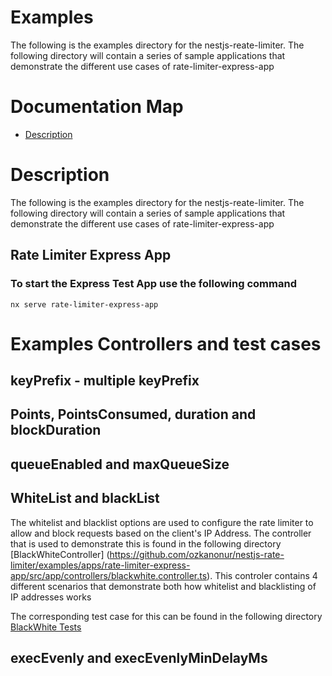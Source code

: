 # Examples

The following is the examples directory for the nestjs-reate-limiter.  The following directory will contain a series of sample applications that demonstrate the different use cases of rate-limiter-express-app

# Documentation Map
- [Description](https://github.com/ozkanonur/nestjs-rate-limiter/examples#description)


# Description
The following is the examples directory for the nestjs-reate-limiter.  The following directory will contain a series of sample applications that demonstrate the different use cases of rate-limiter-express-app

## Rate Limiter Express App

### To start the Express Test App use the following command
```
nx serve rate-limiter-express-app
```

# Examples Controllers and test cases

## keyPrefix - multiple keyPrefix

## Points, PointsConsumed, duration and blockDuration

## queueEnabled and maxQueueSize

## WhiteList and blackList
The whitelist and blacklist options are used to configure the rate limiter to allow and block requests based on the client's IP Address.  The controller that is used to demonstrate this is found in the following directory [BlackWhiteController] (https://github.com/ozkanonur/nestjs-rate-limiter/examples/apps/rate-limiter-express-app/src/app/controllers/blackwhite.controller.ts).  This controler contains 4 different scenarios that demonstrate both how whitelist and blacklisting of IP addresses works

The corresponding test case for this can be found in the following directory [BlackWhite Tests](https://github.com/ozkanonur/nestjs-rate-limiter/examples/libs/rate-limiter-points-test/src/lib/rate-limiter-blackwhite-test.ts)





## execEvenly and execEvenlyMinDelayMs